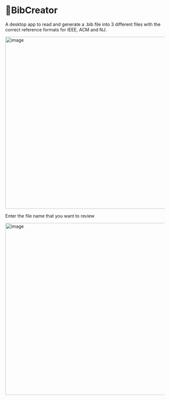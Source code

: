 # 💫BibCreator
A desktop app to read and generate a .bib file into 3 different files with the correct reference formats for IEEE, ACM and NJ.

<img width="545" alt="image" src="https://github.com/ndhnhan82/prjFileConverter/assets/112558244/6269bca2-7fed-48da-924a-a258bce367ec">

Enter the file name that you want to review 

<img width="545" alt="image" src="https://github.com/ndhnhan82/prjFileConverter/assets/112558244/07dd4239-d106-47b7-be1f-d0372b1b064e">

